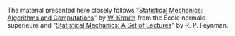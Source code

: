 The material presented here closely follows "[Statistical Mechanics: Algorithms and Computations](https://www.amazon.com/Statistical-Mechanics-Algorithms-Computations-Physics/dp/0198515367)" by [W. Krauth](http://www.lps.ens.fr/~krauth/index.php/Main_Page) from the École normale supérieure and "[Statistical Mechanics: A Set of Lectures](https://www.amazon.com/Statistical-Mechanics-Lectures-Frontiers-Physics/dp/0201360764)" by R. P. Feynman.
